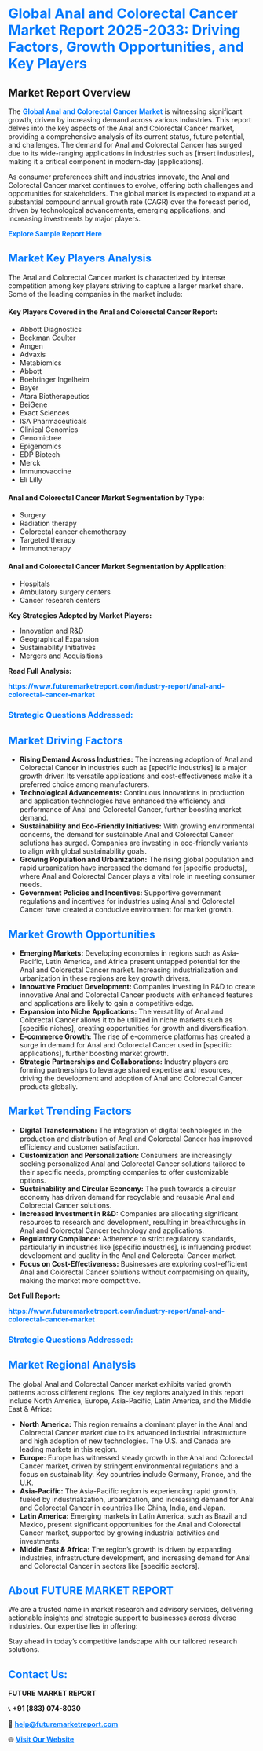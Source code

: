 <h1 style="color: #007BFF;">Global Anal and Colorectal Cancer Market Report 2025-2033: Driving Factors, Growth Opportunities, and Key Players</h1>

<section id="overview">
<h2>Market Report Overview</h2>
<p>The <a href="https://www.futuremarketreport.com/industry-report/anal-and-colorectal-cancer-market" style="color: #007BFF; text-decoration: none;"><strong>Global Anal and Colorectal Cancer Market</strong></a> is witnessing significant growth, driven by increasing demand across various industries. This report delves into the key aspects of the Anal and Colorectal Cancer market, providing a comprehensive analysis of its current status, future potential, and challenges. The demand for Anal and Colorectal Cancer has surged due to its wide-ranging applications in industries such as [insert industries], making it a critical component in modern-day [applications].</p>
<p>As consumer preferences shift and industries innovate, the Anal and Colorectal Cancer market continues to evolve, offering both challenges and opportunities for stakeholders. The global market is expected to expand at a substantial compound annual growth rate (CAGR) over the forecast period, driven by technological advancements, emerging applications, and increasing investments by major players.</p>
</section>

<section id="overview">
<p><a href="https://www.futuremarketreport.com/request-sample/reportId=82711" style="color: #007BFF; text-decoration: none;"><strong>Explore Sample Report Here</strong></a></p>
</section>

<section id="key-players">
<h2 style="color: #007BFF;">Market Key Players Analysis</h2>
<p>The Anal and Colorectal Cancer market is characterized by intense competition among key players striving to capture a larger market share. Some of the leading companies in the market include:</p>
<h4>Key Players Covered in the Anal and Colorectal Cancer Report:</h4>
<ul><li>Abbott Diagnostics</li><li>Beckman Coulter</li><li>Amgen</li><li>Advaxis</li><li>Metabiomics</li><li>Abbott</li><li>Boehringer Ingelheim</li><li>Bayer</li><li>Atara Biotherapeutics</li><li>BeiGene</li><li>Exact Sciences</li><li>ISA Pharmaceuticals</li><li>Clinical Genomics</li><li>Genomictree</li><li>Epigenomics</li><li>EDP Biotech</li><li>Merck</li><li>Immunovaccine</li><li>Eli Lilly</li></ul>
<h4>Anal and Colorectal Cancer Market Segmentation by Type:</h4>
<ul><li>Surgery</li><li>Radiation therapy</li><li>Colorectal cancer chemotherapy</li><li>Targeted therapy</li><li>Immunotherapy</li></ul>

<h4>Anal and Colorectal Cancer Market Segmentation by Application:</h4>
<ul><li>Hospitals</li><li>Ambulatory surgery centers</li><li>Cancer research centers</li></ul>
<p><strong>Key Strategies Adopted by Market Players:</strong></p>
<ul>
<li>Innovation and R&D</li>
<li>Geographical Expansion</li>
<li>Sustainability Initiatives</li>
<li>Mergers and Acquisitions</li>
</ul>
</section>

<section>
<p><strong>Read Full Analysis: </strong></p><a href="https://www.futuremarketreport.com/industry-report/anal-and-colorectal-cancer-market" style="color: #007BFF; text-decoration: none;"><strong>https://www.futuremarketreport.com/industry-report/anal-and-colorectal-cancer-market</strong></a>
<h3 style="color: #007BFF;">Strategic Questions Addressed:</h3>
</section>

<section id="driving-factors">
<h2 style="color: #007BFF;">Market Driving Factors</h2>
<ul>
<li><strong>Rising Demand Across Industries:</strong> The increasing adoption of Anal and Colorectal Cancer in industries such as [specific industries] is a major growth driver. Its versatile applications and cost-effectiveness make it a preferred choice among manufacturers.</li>
<li><strong>Technological Advancements:</strong> Continuous innovations in production and application technologies have enhanced the efficiency and performance of Anal and Colorectal Cancer, further boosting market demand.</li>
<li><strong>Sustainability and Eco-Friendly Initiatives:</strong> With growing environmental concerns, the demand for sustainable Anal and Colorectal Cancer solutions has surged. Companies are investing in eco-friendly variants to align with global sustainability goals.</li>
<li><strong>Growing Population and Urbanization:</strong> The rising global population and rapid urbanization have increased the demand for [specific products], where Anal and Colorectal Cancer plays a vital role in meeting consumer needs.</li>
<li><strong>Government Policies and Incentives:</strong> Supportive government regulations and incentives for industries using Anal and Colorectal Cancer have created a conducive environment for market growth.</li>
</ul>
</section>

<section id="growth-opportunities">
<h2 style="color: #007BFF;">Market Growth Opportunities</h2>
<ul>
<li><strong>Emerging Markets:</strong> Developing economies in regions such as Asia-Pacific, Latin America, and Africa present untapped potential for the Anal and Colorectal Cancer market. Increasing industrialization and urbanization in these regions are key growth drivers.</li>
<li><strong>Innovative Product Development:</strong> Companies investing in R&D to create innovative Anal and Colorectal Cancer products with enhanced features and applications are likely to gain a competitive edge.</li>
<li><strong>Expansion into Niche Applications:</strong> The versatility of Anal and Colorectal Cancer allows it to be utilized in niche markets such as [specific niches], creating opportunities for growth and diversification.</li>
<li><strong>E-commerce Growth:</strong> The rise of e-commerce platforms has created a surge in demand for Anal and Colorectal Cancer used in [specific applications], further boosting market growth.</li>
<li><strong>Strategic Partnerships and Collaborations:</strong> Industry players are forming partnerships to leverage shared expertise and resources, driving the development and adoption of Anal and Colorectal Cancer products globally.</li>
</ul>
</section>

<section id="trending-factors">
<h2 style="color: #007BFF;">Market Trending Factors</h2>
<ul>
<li><strong>Digital Transformation:</strong> The integration of digital technologies in the production and distribution of Anal and Colorectal Cancer has improved efficiency and customer satisfaction.</li>
<li><strong>Customization and Personalization:</strong> Consumers are increasingly seeking personalized Anal and Colorectal Cancer solutions tailored to their specific needs, prompting companies to offer customizable options.</li>
<li><strong>Sustainability and Circular Economy:</strong> The push towards a circular economy has driven demand for recyclable and reusable Anal and Colorectal Cancer solutions.</li>
<li><strong>Increased Investment in R&D:</strong> Companies are allocating significant resources to research and development, resulting in breakthroughs in Anal and Colorectal Cancer technology and applications.</li>
<li><strong>Regulatory Compliance:</strong> Adherence to strict regulatory standards, particularly in industries like [specific industries], is influencing product development and quality in the Anal and Colorectal Cancer market.</li>
<li><strong>Focus on Cost-Effectiveness:</strong> Businesses are exploring cost-efficient Anal and Colorectal Cancer solutions without compromising on quality, making the market more competitive.</li>
</ul>
</section>

<section>
<p><strong>Get Full Report: </strong></p><a href="https://www.futuremarketreport.com/industry-report/anal-and-colorectal-cancer-market" style="color: #007BFF; text-decoration: none;"><strong>https://www.futuremarketreport.com/industry-report/anal-and-colorectal-cancer-market</strong></a>
<h3 style="color: #007BFF;">Strategic Questions Addressed:</h3>
</section>


<section id="regional-analysis">
<h2 style="color: #007BFF;">Market Regional Analysis</h2>
<p>The global Anal and Colorectal Cancer market exhibits varied growth patterns across different regions. The key regions analyzed in this report include North America, Europe, Asia-Pacific, Latin America, and the Middle East & Africa:</p>
<ul>
<li><strong>North America:</strong> This region remains a dominant player in the Anal and Colorectal Cancer market due to its advanced industrial infrastructure and high adoption of new technologies. The U.S. and Canada are leading markets in this region.</li>
<li><strong>Europe:</strong> Europe has witnessed steady growth in the Anal and Colorectal Cancer market, driven by stringent environmental regulations and a focus on sustainability. Key countries include Germany, France, and the U.K.</li>
<li><strong>Asia-Pacific:</strong> The Asia-Pacific region is experiencing rapid growth, fueled by industrialization, urbanization, and increasing demand for Anal and Colorectal Cancer in countries like China, India, and Japan.</li>
<li><strong>Latin America:</strong> Emerging markets in Latin America, such as Brazil and Mexico, present significant opportunities for the Anal and Colorectal Cancer market, supported by growing industrial activities and investments.</li>
<li><strong>Middle East & Africa:</strong> The region’s growth is driven by expanding industries, infrastructure development, and increasing demand for Anal and Colorectal Cancer in sectors like [specific sectors].</li>
</ul>
</section>

<footer>
<h2 style="color: #007BFF;">About FUTURE MARKET REPORT</h2>
<p>We are a trusted name in market research and advisory services, delivering actionable insights and strategic support to businesses across diverse industries. Our expertise lies in offering:</p>

<p>Stay ahead in today’s competitive landscape with our tailored research solutions.</p>

<h2 style="color: #007BFF;">Contact Us:</h2>
<p><strong>FUTURE MARKET REPORT</strong></p>
<p>📞 <strong>+91 (883) 074-8030</strong></p>
<p>📧 <strong><a href="mailto:help@futuremarketreport.com" style="color: #007BFF;">help@futuremarketreport.com</a></strong></p>
<p>🌐 <strong><a href="https://www.futuremarketreport.com/" style="color: #007BFF;">Visit Our Website</a></strong></p>
</footer>